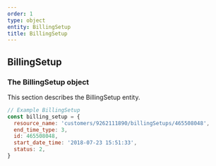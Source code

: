 ```yaml
---
order: 1
type: object
entity: BillingSetup
title: BillingSetup
---
```


## BillingSetup

### The BillingSetup object

This section describes the BillingSetup entity.

```javascript
// Example BillingSetup
const billing_setup = {
  resource_name: 'customers/9262111890/billingSetups/465508048',
  end_time_type: 3,
  id: 465508048,
  start_date_time: '2018-07-23 15:51:33',
  status: 2,
}
```
